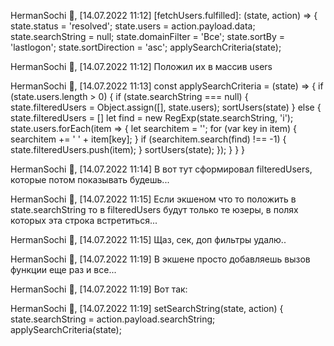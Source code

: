 HermanSochi 🌴, [14.07.2022 11:12]
[fetchUsers.fulfilled]: (state, action) => {
            state.status = 'resolved';
            state.users = action.payload.data;
            state.searchString = null;
            state.domainFilter = 'Все';
            state.sortBy = 'lastlogon';
            state.sortDirection = 'asc';
            applySearchCriteria(state);

HermanSochi 🌴, [14.07.2022 11:12]
Положил их в массив users

HermanSochi 🌴, [14.07.2022 11:13]
const applySearchCriteria = (state) => {
    if (state.users.length > 0) {
        if (state.searchString === null) {
            state.filteredUsers = Object.assign([], state.users);
            sortUsers(state)
        } else {
            state.filteredUsers = []
            let find = new RegExp(state.searchString, 'i');
            state.users.forEach(item => {
                    let searchitem = '';
                    for (var key in item) {
                        searchitem += ' ' + item[key];
                    }
                    if (searchitem.search(find) !== -1) {
                            state.filteredUsers.push(item);
                    }
            sortUsers(state);
            });
        }
    }
}

HermanSochi 🌴, [14.07.2022 11:14]
B вот тут сформировал filteredUsers, которые потом показывать будешь...

HermanSochi 🌴, [14.07.2022 11:15]
Если экшеном что то положить в  state.searchString то в filteredUsers будут только те юзеры, в полях которых эта строка встретиться...

HermanSochi 🌴, [14.07.2022 11:15]
Щаз, сек, доп фильтры удалю..

HermanSochi 🌴, [14.07.2022 11:19]
В экшене просто добавляешь вызов функции еще раз и все...

HermanSochi 🌴, [14.07.2022 11:19]
Вот так:

HermanSochi 🌴, [14.07.2022 11:19]
setSearchString(state, action) {
            state.searchString = action.payload.searchString;
            applySearchCriteria(state);